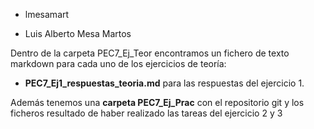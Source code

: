 - lmesamart

- Luis Alberto Mesa Martos


Dentro de la carpeta PEC7_Ej_Teor encontramos un fichero de texto markdown para cada uno de los ejercicios de teoría:

- **PEC7_Ej1_respuestas_teoria.md** para las respuestas del ejercicio 1.


Además tenemos una **carpeta PEC7_Ej_Prac** con el repositorio git y los ficheros resultado de haber realizado las tareas del ejercicio 2 y 3